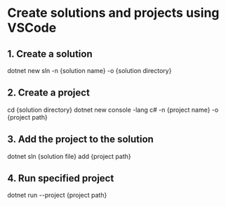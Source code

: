 # Create solutions and projects using VSCode

## 1. Create a solution
dotnet new sln -n {solution name} -o {solution directory}

## 2. Create a project
cd {solution directory}
dotnet new console -lang c# -n {project name} -o {project path} 

## 3. Add the project to the solution
dotnet sln {solution file} add {project path}

## 4. Run specified project
dotnet run --project {project path}
